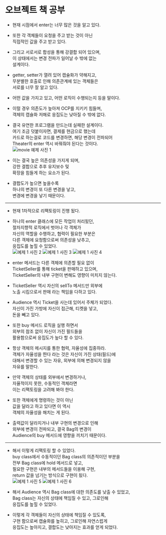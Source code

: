 # 오브젝트 책 공부        
* 현재 시점에서 enter는 너무 많은 것을 알고 있다.    

* 또한 각 객체들이 요청을 주고 받는 것이 아닌    
  직접적인 값을 주고 받고 있다.    
  
* 그리고 서로서로 합성을 통해 강결합 되어 있으며,    
  이 상태에서는 변경 전파가 일어날 수 밖에 없는     
  설계이다.    

* getter, setter가 열려 있어 캡슐화가 약해지고,    
  무분별한 호출로 인해 의존관계에 있는 객체들은    
  서로를 너무 잘 알고 있다.   
  
* 어떤 값을 가지고 있고, 어떤 로직이 수행되는지 등을 말이다.    

* 이럴 경우 의존도가 높아져 OCP를 지키키 힘들며,    
  객체의 캡슐화 저해로 응집도는 낮아질 수 밖에 없다.     
  
* 결국 유연한 프로그램을 만드는데 실패한 설계이다.       
  여기 조금 덧붙이자면, 결제를 현금으로 했는데     
  카드로 하는걸로 코드를 변경하면, 해당 변경이 전파되어     
  Theater의 enter 역시 바꿔줘야 된다는 것이다.     
![movie 예제 사진 1](https://user-images.githubusercontent.com/60066223/112304862-59f9b780-8ce1-11eb-8a9f-e0cac716df7f.PNG)
       
           
           
* 이는 결국 높은 의존성을 가지게 되며,     
  강한 결합으로 추후 유지보수 및     
  확장을 힘들게 하는 요소가 된다.   
  
* 결합도가 높으면 높을수록   
  하나의 변경이 또 다른 변경을 낳고,    
  변경에 변경을 낳기 때문이다.     
***
* 현재 1차적으로 리팩토링이 진행 됬다.            

* 하나의 enter 클래스에 모든 작업이 처리됬던,    
  절차지향적 로직에서 벗어나 각 객체가    
  자신의 역할을 수행하고, 협력이 필요한 부분은    
  다른 객체에 요청함으로써 의존성을 낮추고,   
  응집도를 높힐 수 있었다.     
  ![예제 1 사진 2](https://user-images.githubusercontent.com/60066223/112309244-78ae7d00-8ce6-11eb-880d-a5dcac73816a.PNG)
![예제 1 사진 3](https://user-images.githubusercontent.com/60066223/112309249-79dfaa00-8ce6-11eb-8da3-fe566f08112b.PNG)
![예제 1 사진 4](https://user-images.githubusercontent.com/60066223/112309251-79dfaa00-8ce6-11eb-926e-cca83a0165b9.PNG)       



* enter 메서드는 다른 객체에 의존할 필요 없이     
  TicketSeller를 통해 ticket을 판매하고 있으며,     
  TicketSeller의 내부 구현이 변해도 영향이 미치지 않는다.    
  
* TicketSeller 역시 자신의 sellTo 메서드만 외부에    
  노출 시킴으로서 판매 라는 책임을 다하고 있다.    
  
* Audience 역시 Ticket을 사는데 있어서  주체가 되었다.    
  자신이 가진 가방에 자신이 접근해, 티켓을 넣고,  
  돈을 뻬고 있다.    
  
* 또한 buy 메서드 로직을 실행 하면서    
  외부의 참조 없이 자신이 가진 필드들을   
  활용함으로써 응집도가 높다 할 수 있다.      
  
* 항상 객체의 메시지를 통한 협력, 자율성에 집중하라.    
  객체가 자율성을 띈다 라는 것은 자신이 가진 상태(필드)에     
  대해서 변경할 수 있는 자유, 외부에 의해 변경되지 않을    
  자유를 말한다.    
  
* 만약 객체의 상태를 외부에서 변경하거나,    
  자율적이지 못한, 수동적인 객체라면   
  이는 리팩토링을 고려해 봐야 한다.   
  
* 또한 객체에게 명령하는 것이 아닌    
  값을 달라고 하고 있다면 이 역시      
  객체의 자율성을 해치는 게 된다.      
  
* 출력값이 달라지거나 내부 구현의 변경으로 인해    
  외부에 변경이 전파되고, 결국 Bag의 변경이    
  Audience의 buy 메서드에 영향을 끼치기 때문이다.    
***
* 해서 이렇게 리팩토링 할 수 있었다.    
  buy class에서 수동적이던 Bag class의 의존적이던 부분을     
  전부 Bag class에 hold 메서드로 넣고,      
  필요한 구현은 내부의 메서드들을 이용해 구현,    
  return 값을 넘기는 방식으로 구현이 됬다.    
![예제 1 사진 5](https://user-images.githubusercontent.com/60066223/112311385-fc696900-8ce8-11eb-9118-b3d4c2d39496.PNG)
![예제 1 사진 6](https://user-images.githubusercontent.com/60066223/112311387-fd9a9600-8ce8-11eb-9fc3-b0e77bfe18b8.PNG)



* 해서 Audience 역시 Bag class에 대한 의존도를 낮출 수 있었고,      
  Bag class는 자신의 상태에 책임질 수 있고, 그로인해    
  응집도를 높힐 수 있었다.       

* 이렇게 각 객체들이 자신의 상태에 책임질 수 있도록,     
  구현 함으로써 캡슐화를 높히고, 그로인해 자연스럽게     
  응집도는 높아지고, 결합도는 낮아지는 효과를 얻게 되었다.    
